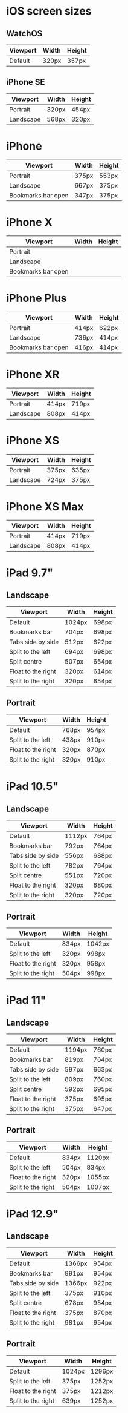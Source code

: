 
# iOS screen sizes

## WatchOS

| Viewport | Width | Height |
|----------|-------|--------|
| Default  | 320px | 357px  |


## iPhone SE

| Viewport  | Width | Height|
| --------- |-------|-------|
| Portrait  | 320px | 454px |
| Landscape | 568px | 320px |


# iPhone

| Viewport           | Width | Height|
| ------------------ |-------|-------|
| Portrait           | 375px | 553px |
| Landscape          | 667px | 375px |
| Bookmarks bar open | 347px | 375px |


# iPhone X

| Viewport           | Width | Height|
| ------------------ |-------|-------|
| Portrait           |       |       |
| Landscape          |       |       |
| Bookmarks bar open |       |       |


# iPhone Plus

| Viewport           | Width | Height|
| ------------------ |-------|-------|
| Portrait           | 414px | 622px |
| Landscape          | 736px | 414px |
| Bookmarks bar open | 416px | 414px |


# iPhone XR

| Viewport           | Width | Height|
| ------------------ |-------|-------|
| Portrait           | 414px | 719px |
| Landscape          | 808px | 414px |


# iPhone XS

| Viewport           | Width | Height|
| ------------------ |-------|-------|
| Portrait           | 375px | 635px |
| Landscape          | 724px | 375px |


# iPhone XS Max

| Viewport           | Width | Height|
| ------------------ |-------|-------|
| Portrait           | 414px | 719px |
| Landscape          | 808px | 414px |


# iPad 9.7"

## Landscape

| Viewport           | Width | Height|
| ------------------ |-------|-------|
| Default            | 1024px| 698px |
| Bookmarks bar      | 704px | 698px |
| Tabs side by side  | 512px | 622px |
| Split to the left  | 694px | 698px |
| Split centre       | 507px | 654px |
| Float to the right | 320px | 614px |
| Split to the right | 320px | 654px |

## Portrait

| Viewport           | Width | Height|
| ------------------ |-------|-------|
| Default            | 768px | 954px |
| Split to the left  | 438px | 910px |
| Float to the right | 320px | 870px |
| Split to the right | 320px | 910px |


# iPad 10.5"

## Landscape

| Viewport           | Width | Height|
| ------------------ |-------|-------|
| Default            | 1112px| 764px |
| Bookmarks bar      | 792px | 764px |
| Tabs side by side  | 556px | 688px |
| Split to the left  | 782px | 764px |
| Split centre       | 551px | 720px |
| Float to the right | 320px | 680px |
| Split to the right | 320px | 720px |

## Portrait

| Viewport           | Width | Height|
| ------------------ |-------|-------|
| Default            | 834px | 1042px|
| Split to the left  | 320px | 998px |
| Float to the right | 320px | 958px |
| Split to the right | 504px | 998px |


# iPad 11"

## Landscape

| Viewport           | Width | Height|
| ------------------ |-------|-------|
| Default            | 1194px| 760px |
| Bookmarks bar      | 819px | 764px |
| Tabs side by side  | 597px | 663px |
| Split to the left  | 809px | 760px |
| Split centre       | 592px | 695px |
| Float to the right | 375px | 695px |
| Split to the right | 375px | 647px |

## Portrait

| Viewport           | Width | Height|
| ------------------ |-------|-------|
| Default            | 834px | 1120px|
| Split to the left  | 504px | 834px |
| Float to the right | 320px | 1055px|
| Split to the right | 504px | 1007px|


# iPad 12.9"

## Landscape

| Viewport           | Width | Height|
| ------------------ |-------|-------|
| Default            | 1366px| 954px |
| Bookmarks bar      | 991px | 954px |
| Tabs side by side  | 1366px| 922px |
| Split to the left  | 375px | 910px |
| Split centre       | 678px | 954px |
| Float to the right | 375px | 870px |
| Split to the right | 981px | 954px |

## Portrait

| Viewport           | Width | Height|
| ------------------ |-------|-------|
| Default            | 1024px| 1296px|
| Split to the left  | 375px | 1252px|
| Float to the right | 375px | 1212px|
| Split to the right | 639px | 1252px|
